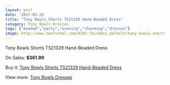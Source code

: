 ```yaml
---
layout: post
date: '2017-03-25'
title: "Tony Bowls Shorts TS21329 Hand-Beaded Dress"
category: Tony Bowls Dresses
tags: ["beaded","party","evening","charming","dresses"]
image: http://www.neoformal.com/9285-thickbox_default/tony-bowls-shorts-ts21329-hand-beaded-dress.jpg
---
```

Tony Bowls Shorts TS21329 Hand-Beaded Dress

On Sales: **$361.99**
<a href="https://www.neoformal.com/en/tony-bowls-dresses/3220-tony-bowls-shorts-ts21329-hand-beaded-dress.html"><amp-img layout="responsive" width="600" height="600" src="//www.neoformal.com/9285-thickbox_default/tony-bowls-shorts-ts21329-hand-beaded-dress.jpg" alt="Tony Bowls Shorts TS21329 Hand-Beaded Dress 0" /></a>
<a href="https://www.neoformal.com/en/tony-bowls-dresses/3220-tony-bowls-shorts-ts21329-hand-beaded-dress.html"><amp-img layout="responsive" width="600" height="600" src="//www.neoformal.com/9286-thickbox_default/tony-bowls-shorts-ts21329-hand-beaded-dress.jpg" alt="Tony Bowls Shorts TS21329 Hand-Beaded Dress 1" /></a>
<a href="https://www.neoformal.com/en/tony-bowls-dresses/3220-tony-bowls-shorts-ts21329-hand-beaded-dress.html"><amp-img layout="responsive" width="600" height="600" src="//www.neoformal.com/9287-thickbox_default/tony-bowls-shorts-ts21329-hand-beaded-dress.jpg" alt="Tony Bowls Shorts TS21329 Hand-Beaded Dress 2" /></a>
<a href="https://www.neoformal.com/en/tony-bowls-dresses/3220-tony-bowls-shorts-ts21329-hand-beaded-dress.html"><amp-img layout="responsive" width="600" height="600" src="//www.neoformal.com/9288-thickbox_default/tony-bowls-shorts-ts21329-hand-beaded-dress.jpg" alt="Tony Bowls Shorts TS21329 Hand-Beaded Dress 3" /></a>

Buy it: [Tony Bowls Shorts TS21329 Hand-Beaded Dress](https://www.neoformal.com/en/tony-bowls-dresses/3220-tony-bowls-shorts-ts21329-hand-beaded-dress.html "Tony Bowls Shorts TS21329 Hand-Beaded Dress")

View more: [Tony Bowls Dresses](https://www.neoformal.com/en/33-tony-bowls-dresses "Tony Bowls Dresses")